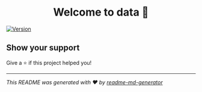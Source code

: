 <h1 align="center">Welcome to data 👋</h1>
<p>
  <a href="https://www.npmjs.com/package/data" target="_blank">
    <img alt="Version" src="https://img.shields.io/npm/v/data.svg">
  </a>
</p>

## Show your support

Give a ⭐️ if this project helped you!

***
_This README was generated with ❤️ by [readme-md-generator](https://github.com/kefranabg/readme-md-generator)_